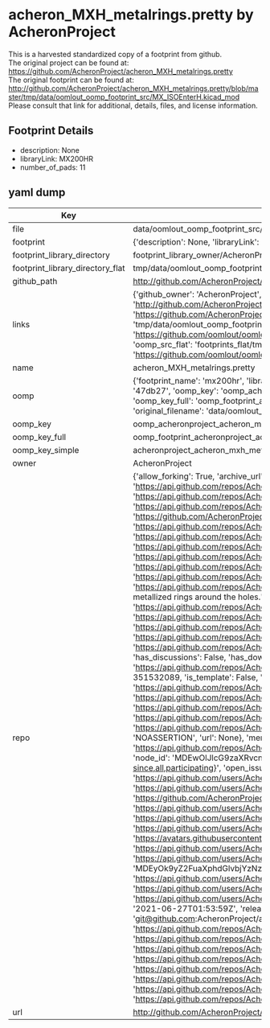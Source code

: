 # acheron_MXH_metalrings.pretty by AcheronProject  
This is a harvested standardized copy of a footprint from github.  
The original project can be found at:  
https://github.com/AcheronProject/acheron_MXH_metalrings.pretty  
The original footprint can be found at:
http://github.com/AcheronProject/acheron_MXH_metalrings.pretty/blob/master/tmp/data/oomlout_oomp_footprint_src/MX_ISOEnterH.kicad_mod
Please consult that link for additional, details, files, and license information.  
## Footprint Details
* description: None  
* libraryLink: MX200HR  
* number_of_pads: 11  
## yaml dump  
| Key | Value |  
| --- | --- |  
| file | data/oomlout_oomp_footprint_src/acheron_MXH_metalrings.pretty/MX200HR.kicad_mod |  
| footprint | {'description': None, 'libraryLink': 'MX200HR', 'number_of_pads': 11} |  
| footprint_library_directory | footprint_library_owner/AcheronProject_acheron_MXH_metalrings.pretty |  
| footprint_library_directory_flat | tmp/data/oomlout_oomp_footprint_src/footprints_flat/acheronproject_acheron_mxh_metalrings_mx200hr/working |  
| github_path | http://github.com/AcheronProject/acheron_MXH_metalrings.pretty/blob/master/tmp/data/oomlout_oomp_footprint_src/MX200HR.kicad_mod |  
| links | {'github_owner': 'AcheronProject', 'github_repo_name': 'acheron_MXH_metalrings.pretty', 'github_src': 'http://github.com/AcheronProject/acheron_MXH_metalrings.pretty/blob/master/tmp/data/oomlout_oomp_footprint_src/MX_ISOEnterH.kicad_mod', 'github_src_repo': 'https://github.com/AcheronProject/acheron_MXH_metalrings.pretty', 'oomp_bot': 'tmp/data/oomlout_oomp_footprint_src/footprints/acheronproject_acheron_mxh_metalrings_mx200hr/working', 'oomp_bot_github': 'https://github.com/oomlout/oomlout_oomp_footprint_bot/tree/main/tmp/data/oomlout_oomp_footprint_src/footprints/acheronproject_acheron_mxh_metalrings_mx200hr/working', 'oomp_src_flat': 'footprints_flat/tmp/data/oomlout_oomp_footprint_src/footprints_flat/acheronproject_acheron_mxh_metalrings_mx200hr/working', 'oomp_src_flat_github': 'https://github.com/oomlout/oomlout_oomp_footprint_src/tree/main/tmp/data/oomlout_oomp_footprint_src/footprints_flat/acheronproject_acheron_mxh_metalrings_mx200hr/working'} |  
| name | acheron_MXH_metalrings.pretty |  
| oomp | {'footprint_name': 'mx200hr', 'library_name': 'acheron_mxh_metalrings', 'md5': '47db2704240f6b73a7286ae8da7223f8', 'md5_10': '47db270424', 'md5_5': '47db2', 'md5_6': '47db27', 'oomp_key': 'oomp_acheronproject_acheron_mxh_metalrings_mx200hr', 'oomp_key_extra': 'oomp_footprint_acheronproject_acheron_mxh_metalrings_mx200hr', 'oomp_key_full': 'oomp_footprint_acheronproject_acheron_mxh_metalrings_mx200hr_47db27', 'oomp_key_simple': 'acheronproject_acheron_mxh_metalrings_mx200hr', 'original_filename': 'data/oomlout_oomp_footprint_src/acheron_MXH_metalrings.pretty/MX200HR.kicad_mod', 'owner_name': 'acheronproject'} |  
| oomp_key | oomp_acheronproject_acheron_mxh_metalrings_mx200hr |  
| oomp_key_full | oomp_footprint_acheronproject_acheron_mxh_metalrings_mx200hr |  
| oomp_key_simple | acheronproject_acheron_mxh_metalrings_mx200hr |  
| owner | AcheronProject |  
| repo | {'allow_forking': True, 'archive_url': 'https://api.github.com/repos/AcheronProject/acheron_MXH_metalrings.pretty/{archive_format}{/ref}', 'archived': False, 'assignees_url': 'https://api.github.com/repos/AcheronProject/acheron_MXH_metalrings.pretty/assignees{/user}', 'blobs_url': 'https://api.github.com/repos/AcheronProject/acheron_MXH_metalrings.pretty/git/blobs{/sha}', 'branches_url': 'https://api.github.com/repos/AcheronProject/acheron_MXH_metalrings.pretty/branches{/branch}', 'clone_url': 'https://github.com/AcheronProject/acheron_MXH_metalrings.pretty.git', 'collaborators_url': 'https://api.github.com/repos/AcheronProject/acheron_MXH_metalrings.pretty/collaborators{/collaborator}', 'comments_url': 'https://api.github.com/repos/AcheronProject/acheron_MXH_metalrings.pretty/comments{/number}', 'commits_url': 'https://api.github.com/repos/AcheronProject/acheron_MXH_metalrings.pretty/commits{/sha}', 'compare_url': 'https://api.github.com/repos/AcheronProject/acheron_MXH_metalrings.pretty/compare/{base}...{head}', 'contents_url': 'https://api.github.com/repos/AcheronProject/acheron_MXH_metalrings.pretty/contents/{+path}', 'contributors_url': 'https://api.github.com/repos/AcheronProject/acheron_MXH_metalrings.pretty/contributors', 'created_at': '2021-03-25T18:09:56Z', 'default_branch': 'master', 'deployments_url': 'https://api.github.com/repos/AcheronProject/acheron_MXH_metalrings.pretty/deployments', 'description': "AcheronProject's KiCad footprint library for hotswap MX sockets using metallized rings around the holes.", 'disabled': False, 'downloads_url': 'https://api.github.com/repos/AcheronProject/acheron_MXH_metalrings.pretty/downloads', 'events_url': 'https://api.github.com/repos/AcheronProject/acheron_MXH_metalrings.pretty/events', 'fork': False, 'forks': 0, 'forks_count': 0, 'forks_url': 'https://api.github.com/repos/AcheronProject/acheron_MXH_metalrings.pretty/forks', 'full_name': 'AcheronProject/acheron_MXH_metalrings.pretty', 'git_commits_url': 'https://api.github.com/repos/AcheronProject/acheron_MXH_metalrings.pretty/git/commits{/sha}', 'git_refs_url': 'https://api.github.com/repos/AcheronProject/acheron_MXH_metalrings.pretty/git/refs{/sha}', 'git_tags_url': 'https://api.github.com/repos/AcheronProject/acheron_MXH_metalrings.pretty/git/tags{/sha}', 'git_url': 'git://github.com/AcheronProject/acheron_MXH_metalrings.pretty.git', 'has_discussions': False, 'has_downloads': True, 'has_issues': True, 'has_pages': False, 'has_projects': True, 'has_wiki': True, 'homepage': None, 'hooks_url': 'https://api.github.com/repos/AcheronProject/acheron_MXH_metalrings.pretty/hooks', 'html_url': 'https://github.com/AcheronProject/acheron_MXH_metalrings.pretty', 'id': 351532089, 'is_template': False, 'issue_comment_url': 'https://api.github.com/repos/AcheronProject/acheron_MXH_metalrings.pretty/issues/comments{/number}', 'issue_events_url': 'https://api.github.com/repos/AcheronProject/acheron_MXH_metalrings.pretty/issues/events{/number}', 'issues_url': 'https://api.github.com/repos/AcheronProject/acheron_MXH_metalrings.pretty/issues{/number}', 'keys_url': 'https://api.github.com/repos/AcheronProject/acheron_MXH_metalrings.pretty/keys{/key_id}', 'labels_url': 'https://api.github.com/repos/AcheronProject/acheron_MXH_metalrings.pretty/labels{/name}', 'language': None, 'languages_url': 'https://api.github.com/repos/AcheronProject/acheron_MXH_metalrings.pretty/languages', 'license': {'key': 'other', 'name': 'Other', 'node_id': 'MDc6TGljZW5zZTA=', 'spdx_id': 'NOASSERTION', 'url': None}, 'merges_url': 'https://api.github.com/repos/AcheronProject/acheron_MXH_metalrings.pretty/merges', 'milestones_url': 'https://api.github.com/repos/AcheronProject/acheron_MXH_metalrings.pretty/milestones{/number}', 'mirror_url': None, 'name': 'acheron_MXH_metalrings.pretty', 'network_count': 0, 'node_id': 'MDEwOlJlcG9zaXRvcnkzNTE1MzIwODk=', 'notifications_url': 'https://api.github.com/repos/AcheronProject/acheron_MXH_metalrings.pretty/notifications{?since,all,participating}', 'open_issues': 0, 'open_issues_count': 0, 'organization': {'avatar_url': 'https://avatars.githubusercontent.com/u/63755935?v=4', 'events_url': 'https://api.github.com/users/AcheronProject/events{/privacy}', 'followers_url': 'https://api.github.com/users/AcheronProject/followers', 'following_url': 'https://api.github.com/users/AcheronProject/following{/other_user}', 'gists_url': 'https://api.github.com/users/AcheronProject/gists{/gist_id}', 'gravatar_id': '', 'html_url': 'https://github.com/AcheronProject', 'id': 63755935, 'login': 'AcheronProject', 'node_id': 'MDEyOk9yZ2FuaXphdGlvbjYzNzU1OTM1', 'organizations_url': 'https://api.github.com/users/AcheronProject/orgs', 'received_events_url': 'https://api.github.com/users/AcheronProject/received_events', 'repos_url': 'https://api.github.com/users/AcheronProject/repos', 'site_admin': False, 'starred_url': 'https://api.github.com/users/AcheronProject/starred{/owner}{/repo}', 'subscriptions_url': 'https://api.github.com/users/AcheronProject/subscriptions', 'type': 'Organization', 'url': 'https://api.github.com/users/AcheronProject'}, 'owner': {'avatar_url': 'https://avatars.githubusercontent.com/u/63755935?v=4', 'events_url': 'https://api.github.com/users/AcheronProject/events{/privacy}', 'followers_url': 'https://api.github.com/users/AcheronProject/followers', 'following_url': 'https://api.github.com/users/AcheronProject/following{/other_user}', 'gists_url': 'https://api.github.com/users/AcheronProject/gists{/gist_id}', 'gravatar_id': '', 'html_url': 'https://github.com/AcheronProject', 'id': 63755935, 'login': 'AcheronProject', 'node_id': 'MDEyOk9yZ2FuaXphdGlvbjYzNzU1OTM1', 'organizations_url': 'https://api.github.com/users/AcheronProject/orgs', 'received_events_url': 'https://api.github.com/users/AcheronProject/received_events', 'repos_url': 'https://api.github.com/users/AcheronProject/repos', 'site_admin': False, 'starred_url': 'https://api.github.com/users/AcheronProject/starred{/owner}{/repo}', 'subscriptions_url': 'https://api.github.com/users/AcheronProject/subscriptions', 'type': 'Organization', 'url': 'https://api.github.com/users/AcheronProject'}, 'private': False, 'pulls_url': 'https://api.github.com/repos/AcheronProject/acheron_MXH_metalrings.pretty/pulls{/number}', 'pushed_at': '2021-06-27T01:53:59Z', 'releases_url': 'https://api.github.com/repos/AcheronProject/acheron_MXH_metalrings.pretty/releases{/id}', 'size': 141, 'ssh_url': 'git@github.com:AcheronProject/acheron_MXH_metalrings.pretty.git', 'stargazers_count': 0, 'stargazers_url': 'https://api.github.com/repos/AcheronProject/acheron_MXH_metalrings.pretty/stargazers', 'statuses_url': 'https://api.github.com/repos/AcheronProject/acheron_MXH_metalrings.pretty/statuses/{sha}', 'subscribers_count': 1, 'subscribers_url': 'https://api.github.com/repos/AcheronProject/acheron_MXH_metalrings.pretty/subscribers', 'subscription_url': 'https://api.github.com/repos/AcheronProject/acheron_MXH_metalrings.pretty/subscription', 'svn_url': 'https://github.com/AcheronProject/acheron_MXH_metalrings.pretty', 'tags_url': 'https://api.github.com/repos/AcheronProject/acheron_MXH_metalrings.pretty/tags', 'teams_url': 'https://api.github.com/repos/AcheronProject/acheron_MXH_metalrings.pretty/teams', 'temp_clone_token': None, 'topics': [], 'trees_url': 'https://api.github.com/repos/AcheronProject/acheron_MXH_metalrings.pretty/git/trees{/sha}', 'updated_at': '2021-06-27T01:54:02Z', 'url': 'https://api.github.com/repos/AcheronProject/acheron_MXH_metalrings.pretty', 'visibility': 'public', 'watchers': 0, 'watchers_count': 0, 'web_commit_signoff_required': False} |  
| url | http://github.com/AcheronProject/acheron_MXH_metalrings.pretty |  

